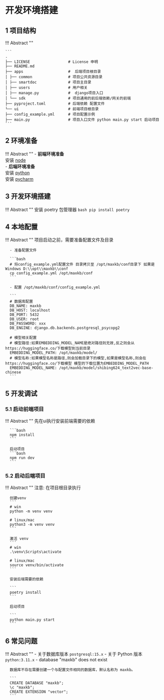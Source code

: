 # 开发环境搭建

## 1 项目结构

!!! Abstract "" 

    ```
    .          
    ├── LICENSE                 # License 申明        
    ├── README.md           
    ├── apps                    #  后端项目根目录        
    │ ├── common                # 项目公共资源目录         
    │ ├── smartdoc              # 项目主目录          
    │ ├── users                 # 用户相关          
    │ ├── manage.py             #  django项目入口         
    │ └── sdk                   # 项目通用的前后端依赖/网关的前端          
    ├── pyproject.toml          # 后端依赖 配置文件         
    └── ui                      # 前端项目根目录          
    ├── config_example.yml      # 项目配置示例             
    ├── main.py                 # 项目入口文件 python main.py start 启动项目             
    ```     

## 2 环境准备          

!!! Abstract "" 
    - **前端环境准备**       
      安装 [node](https://nodejs.org/)      
    - **后端环境准备**        
      安装 [python](https://www.python.org/downloads/release/python-3115/)        
      安装 [pycharm](https://www.jetbrains.com/pycharm/download/)

## 3 开发环境搭建

!!! Abstract "" 
    安装 poetry 包管理器
    ``` bash
    pip install poetry
    ```

## 4 本地配置

!!! Abstract "" 
      项目启动之前，需要准备配置文件及目录

      - 准备配置文件

      ```bash
      # 将config_example.yml配置文件 目录拷贝至 /opt/maxkb/conf目录下 如果是Windows D:\\opt\\maxkb\\conf
      cp config_example.yml /opt/maxkb/conf
      ```

      - 配置 /opt/maxkb/conf/config_example.yml 

      ```
      # 数据库配置 
      DB_NAME: maxkb
      DB_HOST: localhost
      DB_PORT: 5432
      DB_USER: root
      DB_PASSWORD: xxx
      DB_ENGINE: django.db.backends.postgresql_psycopg2
      
      # 模型相关配置
      # 模型路径:如果EMBEDDING_MODEL_NAME是绝对路径则无效,反之则会从https://huggingface.co/下载模型到当前目录
      EMBEDDING_MODEL_PATH: /opt/maxkb/model/
      # 模型名称:如果模型名称是路径,则会加载目录下的模型,如果是模型名称,则会在https://huggingface.co/下载模型 模型的下载位置为EMBEDDING_MODEL_PATH
      EMBEDDING_MODEL_NAME: /opt/maxkb/model/shibing624_text2vec-base-chinese
      ```

## 5 开发调试

### 5.1 启动前端项目
!!! Abstract "" 
      先在ui执行安装前端需要的依赖

      ```bash
      npm install
      ```

      启动项目
      ```bash
      npm run dev
      ```

### 5.2 启动后端项目

!!! Abstract "" 
      注意: 在项目根目录执行

      创建venv
      ```
      # win
      python -m venv venv

      # linux/mac
      python3 -m venv venv
      ```

      激活 venv
      ```
      # win  
      .\venv\Scripts\activate

      # linux/mac
      source venv/bin/activate
      ```

      安装后端需要的依赖

      ```
      poetry install
      ```

      启动项目

      ```
      python main.py start
      ```

## 6 常见问题

!!! Abstract "" 
      - 关于数据库版本
      ```
      postgresql:15.x
      ```
      - 关于 Python 版本
      ```
      python:3.11.x
      ```
      - database "maxkb" does not exist 

      数据库不存在需要创建一个与配置文件相同的数据库，默认名称为 maxkb。

      ```
      CREATE DATABASE "maxkb";
      \c "maxkb";
      CREATE EXTENSION "vector";
      ```